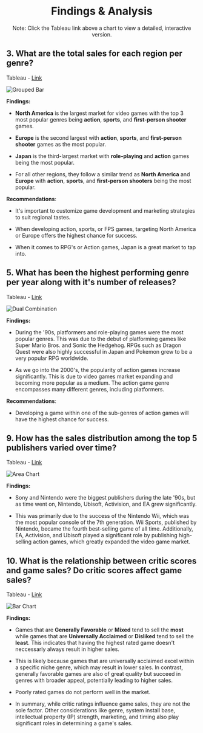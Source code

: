 <h1 align="center">Findings & Analysis</h1>



<p align="center">Note: Click the Tableau link above a chart to view a detailed, interactive version.</p> 

## 3. What are the total sales for each region per genre?

Tableau - [Link](https://public.tableau.com/views/Workbook1VideoGamesProject_17181999320180/GroupedBar?:language=en-US&:sid=&:display_count=n&:origin=viz_share_link)

![Grouped Bar](https://github.com/user-attachments/assets/1141d8a1-b1e0-4472-a4e4-eab5d7068f59)

**Findings:**

  - **North America** is the largest market for video games with the top 3 most popular genres being **action**, **sports**, and **first-person shooter** games.

  - **Europe** is the second largest with **action**, **sports**, and **first-person shooter** games as the most popular.

  - **Japan** is the third-largest market with **role-playing** and **action** games being the most popular.

  - For all other regions, they follow a similar trend as **North America** and **Europe** with **action**, **sports**, and **first-person shooters** being the most popular.

**Recommendations**: 

  - It's important to customize game development and marketing strategies to suit regional tastes.

  - When developing action, sports, or FPS games, targeting North America or Europe offers the highest chance for success.
    
  - When it comes to RPG's or Action games, Japan is a great market to tap into.

## 5. What has been the highest performing genre per year along with it's number of releases?

Tableau - [Link](https://public.tableau.com/views/Workbook1VideoGamesProject_17181999320180/DualCombination?:language=en-US&:sid=&:display_count=n&:origin=viz_share_link)

![Dual Combination](https://github.com/user-attachments/assets/0c54b961-d4db-453b-8420-772c91090b6f)

**Findings:**

  - During the '90s, platformers and role-playing games were the most popular genres. This was due to the debut of platforming games like Super Mario Bros. and Sonic the Hedgehog. RPGs such as Dragon Quest were also     highly successful in Japan and Pokemon grew to be a very popular RPG worldwide.

  - As we go into the 2000's, the popularity of action games increase significantly. This is due to video games market expanding and becoming more popular as a medium. The action game genre encompasses many different genres, including platformers.

**Recommendations**: 

  - Developing a game within one of the sub-genres of action games will have the highest chance for success.


## 9. How has the sales distribution among the top 5 publishers varied over time?

Tableau - [Link](https://public.tableau.com/views/Workbook1VideoGamesProject_17181999320180/AreaChart?:language=en-US&:sid=&:display_count=n&:origin=viz_share_link)

![Area Chart](https://github.com/user-attachments/assets/93b4b96d-2278-459a-9cc5-a115e9fe3d27)

**Findings:**

  - Sony and Nintendo were the biggest publishers during the late '90s, but as time went on, Nintendo, Ubisoft, Activision, and EA grew significantly.
  
  - This was primarily due to the success of the Nintendo Wii, which was the most popular console of the 7th generation. Wii Sports, published by Nintendo, became the fourth best-selling game of all time. Additionally, EA, Activision, and Ubisoft played a significant role by publishing high-selling action games, which greatly expanded the video game market.


## 10. What is the relationship between critic scores and game sales? Do critic scores affect game sales?

Tableau - [Link](https://public.tableau.com/views/Workbook1VideoGamesProject_17181999320180/BarChart?:language=en-US&:sid=&:redirect=auth&:display_count=n&:origin=viz_share_link)

![Bar Chart](https://github.com/user-attachments/assets/90bdf756-e20e-4f00-b0d8-4936121d9963)

**Findings:**

  - Games that are **Generally Favorable** or **Mixed** tend to sell the **most** while games that are **Universally Acclaimed** or **Disliked** tend to sell the **least**. This indicates that having the highest rated game doesn't neccessarly always result in higher sales.
  
  - This is likely because games that are universally acclaimed excel within a specific niche genre, which may result in lower sales. In contrast, generally favorable games are also of great quality but succeed in genres with broader appeal, potentially leading to higher sales.
  
  - Poorly rated games do not perform well in the market.

  - In summary, while critic ratings influence game sales, they are not the sole factor. Other considerations like genre, system install base, intellectual property (IP) strength, marketing, and timing also play significant roles in determining a game's sales.


